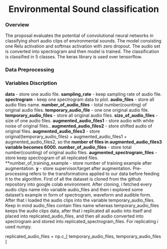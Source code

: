 # <center> Environmental Sound classification</center>
### Overview
The proposal evaluates the potential of convolutional neural networks in classifying short audio clips of environmental sounds. The model consisting one Relu activation and softmax activation with zero dropout. The audio set is converted into spectrogram and then model is trained. The classification is classified in 5 classes. The keras library is used over tensorflow.

### Data Preprocessing

### Variables Discription
**data** - store one audio file.
**sampling_rate** - keep sampling rate of audio file.
**spectrogram** - keep one spectrogram data to plot.
**audio_files** - store all audio files name.
**number_of_audio_files** - total number(counting) of original audio files.
**temporary_audio_file**  -  one one original audio file.
**temporary_audio_files** -  store all original audio files.
**size_of_audio_files** - size of one audio files.
**augmented_audio_files1** - store audio with white noise of original files..
**augmented_audio_files2** - store shifted audio of original files.
**augmented_audio_files3** - store original(temporary_audio_files) + augmented_audio_files1 + augmented_audio_files2, so the **number of files in augmented_audio_files3 variable becomes 6000.**
**number_of_audio_files** - store total number(counting) of original audio files.
**augmented_spectrogram_files** - store keep spectrogram of all replicated files.
**number_of_training_example - store number of training example after augmentation.
**y** - store supervisor/target after augmentation.
Pre-processing refers to the transformations applied to our data before feeding it to the algorithm. First of all the  dataset is cloned from the github repository into google colab environment. After cloning, i fetched every audio clips name into variable audio_files and then i explored some dataset’s example in form of spectrogram, waveform and  audible form. After that i loaded the audio clips into the variable temporary_audio_files. Keep in mind audio_files contain files name whereas temporary_audio_files keeps the audio clips data, after that i replicated all audio into itself and placed into replicated_audio_files, and then all audio converted into spectrogram and stored into replicated_spectrogram_files. For replicating i used numpy.

replicated_audio_files = np.c_[ temporary_audio_files, temporary_audio_files ]
